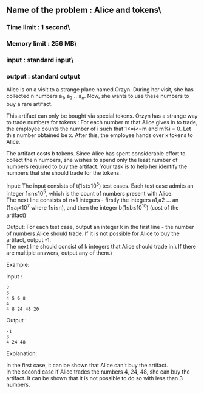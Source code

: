 ## Name of the problem : Alice and tokens\
### Time limit : 1 second\
### Memory limit : 256 MB\
### input : standard input\
### output : standard output


Alice is on a visit to a strange place named Orzyn. During her visit, she has collected n numbers a<sub>1</sub>, a<sub>2</sub> .. a<sub>n</sub>. Now, she wants to use these numbers to buy a rare artifact.

This artifact can only be bought via special tokens. Orzyn has a strange way to trade numbers for tokens : For each number m that Alice gives in to trade, the employee counts the number of i such that 1<=i<=m and m%i = 0. Let this number obtained be x. After this, the employee hands over x tokens to Alice.

The artifact costs b tokens. Since Alice has spent considerable effort to collect the n numbers, she wishes to spend only the least number of numbers required to buy the artifact. Your task is to help her identify the numbers that she should trade for the tokens.

Input:
The input consists of t(1≤t≤10<sup>5</sup>) test cases. Each test case admits an integer 1≤n≤10<sup>5</sup>, which is the count of numbers present with Alice.\
The next line consists of n+1 integers - firstly the integers a1,a2 ... an (1≤a<sub>i</sub>≤10<sup>7</sup> where 1≤i≤n), and then the integer b(1≤b≤10<sup>10</sup>) (cost of the artifact)

Output:
For each test case, output an integer k in the first line - the number of numbers Alice should trade. If it is not possible for Alice to
buy the artifact, output -1.\
The next line should consist of k integers that Alice should trade in.\ 
If there are multiple answers, output any of them.\

Example:

Input :
```
2
3
4 5 6 8
4
4 8 24 48 20
```

Output :
```
-1
3
4 24 48
```
Explanation:

In the first case, it can be shown that Alice can't buy the artifact.\
In the second case if Alice trades the numbers 4, 24, 48, she can buy the artifact. It can be shown that it is not possible to do so with less than 3 numbers.